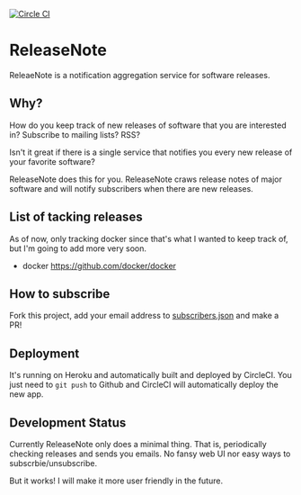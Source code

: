[![Circle CI](https://circleci.com/gh/kimh/release_note.svg?style=svg)](https://circleci.com/gh/kimh/release_note)

# ReleaseNote
ReleaeNote is a notification aggregation service for software releases.

## Why?
How do you keep track of new releases of software that you are interested in? Subscribe to mailing lists? RSS?

Isn't it great if there is a single service that notifies you every new release of your favorite software?

ReleaseNote does this for you. ReleaseNote craws release notes of major software and will notify subscribers when there are new releases.

## List of tacking releases
As of now, only tracking docker since that's what I wanted to keep track of, but I'm going to add more very soon.

- docker https://github.com/docker/docker 

## How to subscribe
Fork this project, add your email address to [subscribers.json](https://github.com/kimh/release_note/blob/master/subscribers.json) and make a PR!

## Deployment
It's running on Heroku and automatically built and deployed by CircleCI. You just need to `git push` to Github and CircleCI will automatically deploy the new app.

## Development Status
Currently ReleaseNote only does a minimal thing. That is, periodically checking releases and sends you emails. No fansy web UI nor easy ways to subscrbie/unsubscribe.

But it works! I will make it more user friendly in the future.

